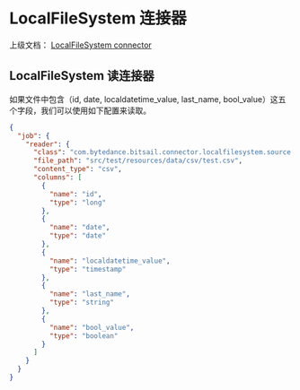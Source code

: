 # LocalFileSystem 连接器

上级文档： [LocalFileSystem connector](./localfilesystem.md)

## LocalFileSystem 读连接器

如果文件中包含（id, date, localdatetime_value, last_name, bool_value）这五个字段，我们可以使用如下配置来读取。

```json
{
  "job": {
    "reader": {
      "class": "com.bytedance.bitsail.connector.localfilesystem.source.LocalFileSystemSource",
      "file_path": "src/test/resources/data/csv/test.csv",
      "content_type": "csv",
      "columns": [
        {
          "name": "id",
          "type": "long"
        },
        {
          "name": "date",
          "type": "date"
        },
        {
          "name": "localdatetime_value",
          "type": "timestamp"
        },
        {
          "name": "last_name",
          "type": "string"
        },
        {
          "name": "bool_value",
          "type": "boolean"
        }
      ]
    }
  }
}
```